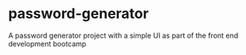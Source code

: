 # password-generator
A password generator project with a simple UI as part of the front end development bootcamp
